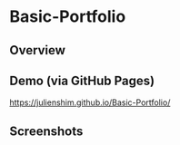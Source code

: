 # Basic-Portfolio

## Overview

## Demo (via GitHub Pages)

https://julienshim.github.io/Basic-Portfolio/

## Screenshots
